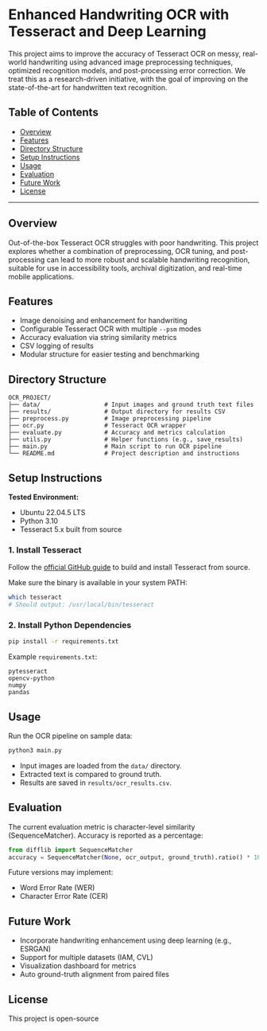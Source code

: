 
# Enhanced Handwriting OCR with Tesseract and Deep Learning

This project aims to improve the accuracy of Tesseract OCR on messy, real-world handwriting using advanced image preprocessing techniques, optimized recognition models, and post-processing error correction. We treat this as a research-driven initiative, with the goal of improving on the state-of-the-art for handwritten text recognition.

## Table of Contents

- [Overview](#overview)
- [Features](#features)
- [Directory Structure](#directory-structure)
- [Setup Instructions](#setup-instructions)
- [Usage](#usage)
- [Evaluation](#evaluation)
- [Future Work](#future-work)
- [License](#license)

---

## Overview

Out-of-the-box Tesseract OCR struggles with poor handwriting. This project explores whether a combination of preprocessing, OCR tuning, and post-processing can lead to more robust and scalable handwriting recognition, suitable for use in accessibility tools, archival digitization, and real-time mobile applications.

## Features

- Image denoising and enhancement for handwriting
- Configurable Tesseract OCR with multiple `--psm` modes
- Accuracy evaluation via string similarity metrics
- CSV logging of results
- Modular structure for easier testing and benchmarking

## Directory Structure

```
OCR_PROJECT/
├── data/                  # Input images and ground truth text files
├── results/               # Output directory for results CSV
├── preprocess.py          # Image preprocessing pipeline
├── ocr.py                 # Tesseract OCR wrapper
├── evaluate.py            # Accuracy and metrics calculation
├── utils.py               # Helper functions (e.g., save_results)
├── main.py                # Main script to run OCR pipeline
└── README.md              # Project description and instructions
```

## Setup Instructions

**Tested Environment:**  
- Ubuntu 22.04.5 LTS  
- Python 3.10  
- Tesseract 5.x built from source

### 1. Install Tesseract

Follow the [official GitHub guide](https://github.com/tesseract-ocr/tesseract) to build and install Tesseract from source.

Make sure the binary is available in your system PATH:

```bash
which tesseract
# Should output: /usr/local/bin/tesseract
```

### 2. Install Python Dependencies

```bash
pip install -r requirements.txt
```

Example `requirements.txt`:

```
pytesseract
opencv-python
numpy
pandas
```

## Usage

Run the OCR pipeline on sample data:

```bash
python3 main.py
```

- Input images are loaded from the `data/` directory.
- Extracted text is compared to ground truth.
- Results are saved in `results/ocr_results.csv`.

## Evaluation

The current evaluation metric is character-level similarity (SequenceMatcher). Accuracy is reported as a percentage:

```python
from difflib import SequenceMatcher
accuracy = SequenceMatcher(None, ocr_output, ground_truth).ratio() * 100
```

Future versions may implement:
- Word Error Rate (WER)
- Character Error Rate (CER)

## Future Work

- Incorporate handwriting enhancement using deep learning (e.g., ESRGAN)
- Support for multiple datasets (IAM, CVL)
- Visualization dashboard for metrics
- Auto ground-truth alignment from paired files

## License

This project is open-source 
